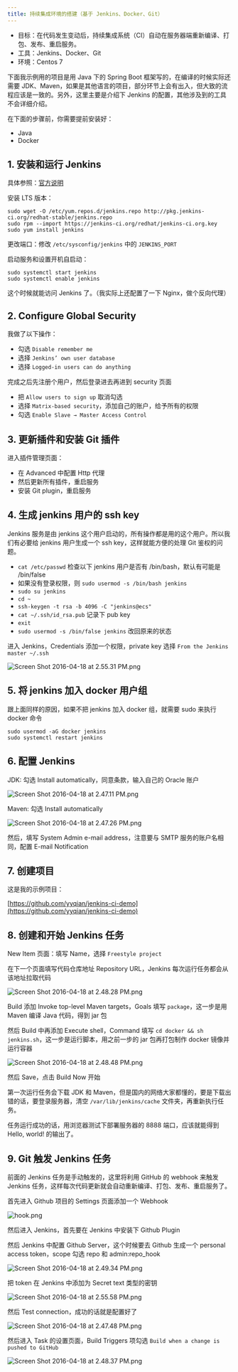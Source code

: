 ```yaml
---
title: 持续集成环境的搭建（基于 Jenkins、Docker、Git）
---
```


- 目标：在代码发生变动后，持续集成系统（CI）自动在服务器端重新编译、打包、发布、重启服务。
- 工具：Jenkins、Docker、Git
- 环境：Centos 7

下面我示例用的项目是用 Java 下的 Spring Boot 框架写的，在编译的时候实际还需要 JDK、Maven，如果是其他语言的项目，部分环节上会有出入，但大致的流程应该是一致的。另外，这里主要是介绍下 Jenkins 的配置，其他涉及到的工具不会详细介绍。

在下面的步骤前，你需要提前安装好：

- Java
- Docker

## 1. 安装和运行 Jenkins

具体参照：[官方说明](https://wiki.jenkins-ci.org/display/JENKINS/Installing+Jenkins+on+Red+Hat+distributions)

安装 LTS 版本：

```
sudo wget -O /etc/yum.repos.d/jenkins.repo http://pkg.jenkins-ci.org/redhat-stable/jenkins.repo
sudo rpm --import https://jenkins-ci.org/redhat/jenkins-ci.org.key
sudo yum install jenkins
```

更改端口：修改 `/etc/sysconfig/jenkins` 中的 `JENKINS_PORT`

启动服务和设置开机自启动：

```
sudo systemctl start jenkins
sudo systemctl enable jenkins
```
这个时候就能访问 Jenkins 了。（我实际上还配置了一下 Nginx，做个反向代理）

## 2. Configure Global Security

我做了以下操作：

- 勾选 `Disable remember me`
- 选择 `Jenkins’ own user database`
- 选择 `Logged-in users can do anything`

完成之后先注册个用户，然后登录进去再进到 security 页面

- 把 `Allow users to sign up` 取消勾选
- 选择 `Matrix-based security`，添加自己的账户，给予所有的权限
- 勾选 `Enable Slave → Master Access Control`


## 3. 更新插件和安装 Git 插件

进入插件管理页面：

- 在 Advanced 中配置 Http 代理
- 然后更新所有插件，重启服务
- 安装 Git plugin，重启服务

## 4. 生成 jenkins 用户的 ssh key

Jenkins 服务是由 jenkins 这个用户启动的，所有操作都是用的这个用户。所以我们有必要给 jenkins 用户生成一个 ssh key，这样就能方便的处理 Git 鉴权的问题。

- `cat /etc/passwd` 检查以下 jenkins 用户是否有 /bin/bash，默认有可能是 /bin/false
- 如果没有登录权限，则 `sudo usermod -s /bin/bash jenkins`
- `sudo su jenkins`
- `cd ~`
- `ssh-keygen -t rsa -b 4096 -C "jenkins@ecs"`
- `cat ~/.ssh/id_rsa.pub` 记录下 pub key
- `exit`
- `sudo usermod -s /bin/false jenkins` 改回原来的状态

进入 Jenkins，Credentials 添加一个权限，private key 选择 `From the Jenkins master ~/.ssh`

![Screen Shot 2016-04-18 at 2.55.31 PM.png](http://cdn.yyqian.com/201604181456-Fp_QGJEmPcvN5kvpHd_M3Xrv1Y4Q?imageView2/2/w/800/h/600)


## 5. 将 jenkins 加入 docker 用户组

跟上面同样的原因，如果不把 jenkins 加入 docker 组，就需要 sudo 来执行 docker 命令

```
sudo usermod -aG docker jenkins
sudo systemctl restart jenkins
```

## 6. 配置 Jenkins

JDK: 勾选 Install automatically，同意条款，输入自己的 Oracle 账户

![Screen Shot 2016-04-18 at 2.47.11 PM.png](http://cdn.yyqian.com/201604181450-FinCuE8tcMOBrOYrY21IvSMSOGoB?imageView2/2/w/800/h/600)

Maven: 勾选 Install automatically

![Screen Shot 2016-04-18 at 2.47.26 PM.png](http://cdn.yyqian.com/201604181450-FvTTuY_oBnvWI2NtEyBlbWV_FpRn?imageView2/2/w/800/h/600)

然后，填写 System Admin e-mail address，注意要与 SMTP 服务的账户名相同，配置 E-mail Notification

## 7. 创建项目

这是我的示例项目：

[https://github.com/yyqian/jenkins-ci-demo](https://github.com/yyqian/jenkins-ci-demo)

## 8. 创建和开始 Jenkins 任务

New Item 页面：填写 Name，选择 `Freestyle project`

在下一个页面填写代码仓库地址 Repository URL，Jenkins 每次运行任务都会从该地址拉取代码

![Screen Shot 2016-04-18 at 2.48.28 PM.png](http://cdn.yyqian.com/201604181450-FlpB61fUD3M6Vj3OiOVtOQtfDHL2?imageView2/2/w/800/h/600)

Build 添加 Invoke top-level Maven targets，Goals 填写 `package`，这一步是用 Maven 编译 Java 代码，得到 jar 包

然后 Build 中再添加 Execute shell，Command 填写 `cd docker && sh jenkins.sh`，这一步是运行脚本，用之前一步的 jar 包再打包制作 docker 镜像并运行容器

![Screen Shot 2016-04-18 at 2.48.48 PM.png](http://cdn.yyqian.com/201604181450-Fk7NsdWJr7mz3-mid81WMEE5z2ad?imageView2/2/w/800/h/600)

然后 Save，点击 Build Now 开始

第一次运行任务会下载 JDK 和 Maven，但是国内的网络大家都懂的，要是下载出错的话，要登录服务器，清空 `/var/lib/jenkins/cache` 文件夹，再重新执行任务。

任务运行成功的话，用浏览器测试下部署服务器的 8888 端口，应该就能得到 Hello, world! 的输出了。

## 9. Git 触发 Jenkins 任务

前面的 Jenkins 任务是手动触发的，这里将利用 GitHub 的 webhook 来触发 Jenkins 任务，这样每次代码更新就会自动重新编译、打包、发布、重启服务了。

首先进入 Github 项目的 Settings 页面添加一个 Webhook

![hook.png](http://cdn.yyqian.com/201604181527-Frhe_gixvym3kCUrPr7DERX4yyvw?imageView2/2/w/800/h/600)

然后进入 Jenkins，首先要在 Jenkins 中安装下 Github Plugin

然后 Jenkins 中配置 Github Server，这个时候要去 Github 生成一个 personal access token，scope 勾选 repo 和 admin:repo_hook

![Screen Shot 2016-04-18 at 2.49.34 PM.png](http://cdn.yyqian.com/201604181450-FhFr9FGdeHvqPU-cwadoGYi_APZP?imageView2/2/w/800/h/600)

把 token 在 Jenkins 中添加为 Secret text 类型的密钥

![Screen Shot 2016-04-18 at 2.55.58 PM.png](http://cdn.yyqian.com/201604181456-Fp-qIUgSof1mXtb53Q9k8_5eammk?imageView2/2/w/800/h/600)

然后 Test connection，成功的话就是配置好了

![Screen Shot 2016-04-18 at 2.47.48 PM.png](http://cdn.yyqian.com/201604181450-FjJKOEistf0u-YlgZ5q5irrokmg_?imageView2/2/w/800/h/600)

然后进入 Task 的设置页面，Build Triggers 项勾选 `Build when a change is pushed to GitHub`

![Screen Shot 2016-04-18 at 2.48.37 PM.png](http://cdn.yyqian.com/201604181450-Fna4uRxkfdVIYvLpJg64GsvCGu9b?imageView2/2/w/800/h/600)

